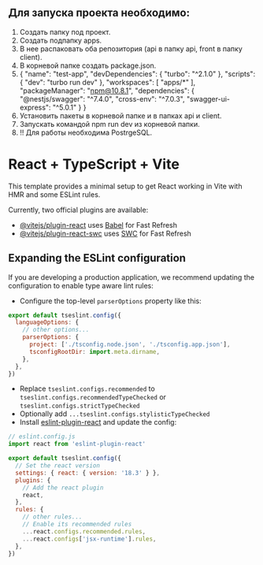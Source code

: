 ## Для запуска проекта необходимо:
1) Создать папку под проект.
2) Создать подпапку apps.
3) В нее распаковать оба репозитория (api в папку api, front в папку client).
4) В корневой папке создать package.json.
5) {
  "name": "test-app",
  "devDependencies": {
    "turbo": "^2.1.0"
  },
  "scripts": {
    "dev": "turbo run dev"
  },
  "workspaces": [
    "apps/*"
  ],
  "packageManager": "npm@10.8.1",
  "dependencies": {
    "@nestjs/swagger": "^7.4.0",
    "cross-env": "^7.0.3",
    "swagger-ui-express": "^5.0.1"
  }
}
6) Установить пакеты в корневой папке и в папках api и client.
7) Запускать командой npm run dev из корневой папки.
9) !! Для работы необходима PostrgeSQL. 


# React + TypeScript + Vite

This template provides a minimal setup to get React working in Vite with HMR and some ESLint rules.

Currently, two official plugins are available:

- [@vitejs/plugin-react](https://github.com/vitejs/vite-plugin-react/blob/main/packages/plugin-react/README.md) uses [Babel](https://babeljs.io/) for Fast Refresh
- [@vitejs/plugin-react-swc](https://github.com/vitejs/vite-plugin-react-swc) uses [SWC](https://swc.rs/) for Fast Refresh

## Expanding the ESLint configuration

If you are developing a production application, we recommend updating the configuration to enable type aware lint rules:

- Configure the top-level `parserOptions` property like this:

```js
export default tseslint.config({
  languageOptions: {
    // other options...
    parserOptions: {
      project: ['./tsconfig.node.json', './tsconfig.app.json'],
      tsconfigRootDir: import.meta.dirname,
    },
  },
})
```

- Replace `tseslint.configs.recommended` to `tseslint.configs.recommendedTypeChecked` or `tseslint.configs.strictTypeChecked`
- Optionally add `...tseslint.configs.stylisticTypeChecked`
- Install [eslint-plugin-react](https://github.com/jsx-eslint/eslint-plugin-react) and update the config:

```js
// eslint.config.js
import react from 'eslint-plugin-react'

export default tseslint.config({
  // Set the react version
  settings: { react: { version: '18.3' } },
  plugins: {
    // Add the react plugin
    react,
  },
  rules: {
    // other rules...
    // Enable its recommended rules
    ...react.configs.recommended.rules,
    ...react.configs['jsx-runtime'].rules,
  },
})
```
